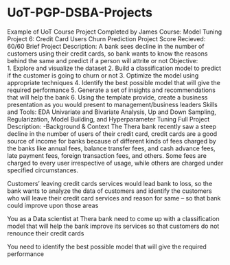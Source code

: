 # UoT-PGP-DSBA-Projects
Example of UoT Course Project Completed by James
Course: Model Tuning 
Project 6: Credit Card Users Churn Prediction
Project Score Recieved: 60/60
Brief Project Description: A bank sees decline in the number of customers using their credit cards, so bank wants to know the reasons behind the same and predict if a person will attrite or not
Objective:	
	1. Explore and visualize the dataset
	2. Build a classification model to predict if the customer is going to churn or not
	3. Optimize the model using appropriate techniques
  4. Identify the best possible model that will give the required performance
  5. Generate a set of insights and recommendations that will help the bank
  6. Using the template provide, create a business presentation as you would present to management/business leaders
Skills and Tools: EDA Univariate and Bivariate Analysis, Up and Down Sampling, Regularization, Model Building, and Hyperparameter Tuning
Full Project Description:
-Background & Context
The Thera bank recently saw a steep decline in the number of users of their credit card, credit cards are a good source of income for banks because of different kinds of fees charged by the banks like annual fees, balance transfer fees, and cash advance fees, late payment fees, foreign transaction fees, and others. Some fees are charged to every user irrespective of usage, while others are charged under specified circumstances.

Customers’ leaving credit cards services would lead bank to loss, so the bank wants to analyze the data of customers and identify the customers who will leave their credit card services and reason for same – so that bank could improve upon those areas

You as a Data scientist at Thera bank need to come up with a classification model that will help the bank improve its services so that customers do not renounce their credit cards

You need to identify the best possible model that will give the required performance
